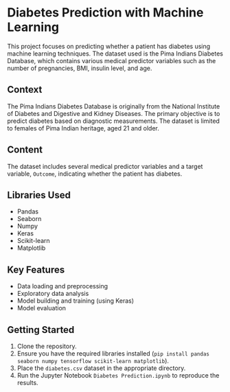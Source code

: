 # Diabetes Prediction with Machine Learning

This project focuses on predicting whether a patient has diabetes using machine learning techniques. The dataset used is the Pima Indians Diabetes Database, which contains various medical predictor variables such as the number of pregnancies, BMI, insulin level, and age.

## Context

The Pima Indians Diabetes Database is originally from the National Institute of Diabetes and Digestive and Kidney Diseases. The primary objective is to predict diabetes based on diagnostic measurements.  The dataset is limited to females of Pima Indian heritage, aged 21 and older.

## Content

The dataset includes several medical predictor variables and a target variable, `Outcome`, indicating whether the patient has diabetes.

## Libraries Used

* Pandas
* Seaborn
* Numpy
* Keras
* Scikit-learn
* Matplotlib

## Key Features

* Data loading and preprocessing
* Exploratory data analysis
* Model building and training (using Keras)
* Model evaluation

## Getting Started

1.  Clone the repository.
2.  Ensure you have the required libraries installed (`pip install pandas seaborn numpy tensorflow scikit-learn matplotlib`).
3.  Place the `diabetes.csv` dataset in the appropriate directory.
4.  Run the Jupyter Notebook `Diabetes Prediction.ipynb` to reproduce the results.
